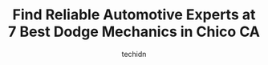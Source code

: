 ---
layout: ampstory
image: https://images.unsplash.com/photo-1560361586-8242b1fc06c5?ixlib=rb-4.0.3&ixid=MnwxMjA3fDB8MHxwaG90by1wYWdlfHx8fGVufDB8fHx8&auto=format&fit=crop&w=640&h=853&q=80
author: techidn
featured: false
description: Discover the 7 best Dodge Mechanic in Chico CA, USA and ensure your vehicle receives the highest quality of care. These trusted professionals are known for their skill, knowledge, and dedica
title: Find Reliable Automotive Experts at 7 Best Dodge Mechanics in Chico CA
cover:
   title: Find Reliable Automotive Experts at 7 Best Dodge Mechanics in Chico CA
   subtitle: Rickpate
   background: https://images.unsplash.com/photo-1560361586-8242b1fc06c5?ixlib=rb-4.0.3&ixid=MnwxMjA3fDB8MHxwaG90by1wYWdlfHx8fGVufDB8fHx8&auto=format&fit=crop&w=640&h=853&q=80

pages: 
 - layout: thirds
   top: <h1>#1 CHICO CAR CARE, Independent Toyota Lexus Specialist</h1>
   bottom: "<p>My 2000 Lexus RX300 had the check engine light on for a long time. Dan was able to fix it, change my spark plugs, fix my sunroof leak due to drains being clogged, changed</p>"
   background: https://www.knot35.com/toplist/wp-content/uploads/2023/06/best-dodge-mechanic-1-in-chico-ca-1685832217.jpeg
   backgroundblur: true
 - layout: thirds
   top: <h1>#2 Affordable Automotive</h1>
   bottom: "<p>2106 Park Ave, Chico, CA 95928, United States</p>"
   background: https://www.knot35.com/toplist/wp-content/uploads/2023/06/best-dodge-mechanic-2-in-chico-ca-1685832217.jpeg
   cta:
      link: https://www.knot35.com/toplist/find-reliable-automotive-experts-at-7-best-dodge-mechanics-in-chico-ca/
      text: Find Reliable Automotive Experts at 7 Best Dodge Mechanics in Chico CA
 - layout: thirds
   top: <h1>#3 D & E Auto Repair</h1>
   bottom: "<p>3328 Esplanade D, Chico, CA 95973, United States</p>"
   background: https://www.knot35.com/toplist/wp-content/uploads/2023/06/best-dodge-mechanic-3-in-chico-ca-1685832218.jpeg
   cta:
      link: https://www.knot35.com/toplist/find-reliable-automotive-experts-at-7-best-dodge-mechanics-in-chico-ca/
      text: Find Reliable Automotive Experts at 7 Best Dodge Mechanics in Chico CA
 - layout: thirds
   top: <h1>#4 Doctor of Motors</h1>
   bottom: "<p>2405 Esplanade, Chico, CA 95926, United States</p>"
   background: https://images.unsplash.com/photo-1553949345-eb786bb3f7ba?ixlib=rb-4.0.3&ixid=MnwxMjA3fDB8MHxwaG90by1wYWdlfHx8fGVufDB8fHx8&auto=format&fit=crop&w=640&h=853&q=80
   cta:
      link: https://www.knot35.com/toplist/find-reliable-automotive-experts-at-7-best-dodge-mechanics-in-chico-ca/
      text: Find Reliable Automotive Experts at 7 Best Dodge Mechanics in Chico CA
 - layout: thirds
   top: <h1>#5 Garys Automotive</h1>
   bottom: "<p>160 Rio Lindo Ave, Chico, CA 95926, United States</p>"
   background: https://images.unsplash.com/photo-1561679660-d00ee1e0dc8e?ixlib=rb-4.0.3&ixid=MnwxMjA3fDB8MHxwaG90by1wYWdlfHx8fGVufDB8fHx8&auto=format&fit=crop&w=640&h=853&q=80
   cta:
      link: https://www.knot35.com/toplist/find-reliable-automotive-experts-at-7-best-dodge-mechanics-in-chico-ca/
      text: Find Reliable Automotive Experts at 7 Best Dodge Mechanics in Chico CA
 - layout: thirds
   top: <h1>#6 Payless 4 Wheel Drive</h1>
   bottom: "<p>971 E 9th St, Chico, CA 95928, United States</p>"
   background: https://images.unsplash.com/photo-1547366785-564103df7e13?ixlib=rb-4.0.3&ixid=MnwxMjA3fDB8MHxwaG90by1wYWdlfHx8fGVufDB8fHx8&auto=format&fit=crop&w=640&h=853&q=80
   cta:
      link: https://www.knot35.com/toplist/find-reliable-automotive-experts-at-7-best-dodge-mechanics-in-chico-ca/
      text: Find Reliable Automotive Experts at 7 Best Dodge Mechanics in Chico CA
 - layout: thirds
   top: <h1>#7 Spencer Automotive, Inc.</h1>
   bottom: "<p>2540 Dominic Dr, Chico, CA 95928, United States</p>"
   background: https://images.unsplash.com/photo-1531169509526-f8f1fdaa4a67?ixlib=rb-4.0.3&ixid=MnwxMjA3fDB8MHxwaG90by1wYWdlfHx8fGVufDB8fHx8&auto=format&fit=crop&w=640&h=853&q=80
   cta:
      link: https://www.knot35.com/toplist/find-reliable-automotive-experts-at-7-best-dodge-mechanics-in-chico-ca/
      text: Find Reliable Automotive Experts at 7 Best Dodge Mechanics in Chico CA
 - layout: thirds
   middle: Continue reading...
   background: https://images.unsplash.com/photo-1484589065579-248aad0d8b13?ixlib=rb-4.0.3&ixid=MnwxMjA3fDB8MHxwaG90by1wYWdlfHx8fGVufDB8fHx8&auto=format&fit=crop&w=640&h=853&q=80
   cta:
      link: https://www.knot35.com/toplist/find-reliable-automotive-experts-at-7-best-dodge-mechanics-in-chico-ca/
      text: Find Reliable Automotive Experts at 7 Best Dodge Mechanics in Chico CA
      
---